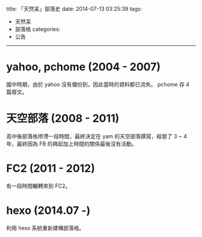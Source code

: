 title: 「天然呆」部落史
date: 2014-07-13 03:25:39
tags:
- 天然呆
- 部落格
categories:
- 公告
---

# yahoo, pchome (2004 - 2007)

國中時期，由於 yahoo 沒有備份到，因此當時的資料都已流失。
pchome 存 4 篇廢文。

# 天空部落 (2008 - 2011)

高中後部落格停滯一段時間，最終決定在 yam 的天空部落撰寫，經營了 3 ~ 4 年，最終因為 FB 的興起加上時間的關係最後沒有活動。

# FC2 (2011 - 2012)

有一段時間輾轉來到 FC2。

# hexo (2014.07 -)

利用 hexo 系統重新建構部落格。